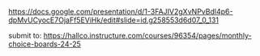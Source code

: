 https://docs.google.com/presentation/d/1-3FAJIV2gXvNPvBdl4p6-dpMvUCyocE7OjaFf5EViHk/edit#slide=id.g258553d6d07_0_131

submit to:
https://hallco.instructure.com/courses/96354/pages/monthly-choice-boards-24-25